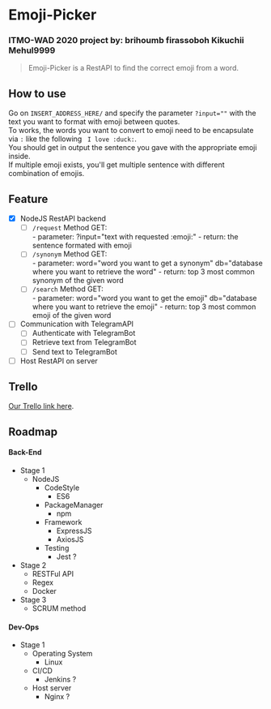 # Emoji-Picker #
### ITMO-WAD 2020 project by: brihoumb firassoboh Kikuchii Mehul9999 ###

>
> Emoji-Picker is a RestAPI to find the correct emoji from a word.
>

## How to use ##
Go on `INSERT_ADDRESS_HERE/` and specify the parameter `?input=""` with the text you want to format with emoji between quotes.  
To works, the words you want to convert to emoji need to be encapsulate via `:` like the following ` I love :duck:`.  
You should get in output the sentence you gave with the appropriate emoji inside.  
If multiple emoji exists, you'll get multiple sentence with different combination of emojis.

## Feature ##
- [x] NodeJS RestAPI backend
  - [ ] `/request`
        Method GET:  
        - parameter: ?input="text with requested :emoji:"
        - return: the sentence formated with emoji
  - [ ] `/synonym`
        Method GET:  
        - parameter: word="word you want to get a synonym"
                     db="database where you want to retrieve the word"
        - return: top 3 most common synonym of the given word
  - [ ] `/search`
        Method GET:  
        - parameter: word="word you want to get the emoji"
                     db="database where you want to retrieve the emoji"
        - return: top 3 most common emoji of the given word
- [ ] Communication with TelegramAPI
  - [ ] Authenticate with TelegramBot
  - [ ] Retrieve text from TelegramBot
  - [ ] Send text to TelegramBot
- [ ] Host RestAPI on server

## Trello ##
[Our Trello link here](https://trello.com/b/Ygz8kBJa/emojipicker).

## Roadmap ##
#### Back-End ####
- Stage 1
  - NodeJS
    - CodeStyle
      - ES6
    - PackageManager
      - npm
    - Framework
      - ExpressJS
      - AxiosJS
    - Testing
      - Jest ?
- Stage 2
  - RESTFul API
  - Regex
  - Docker
- Stage 3
  - SCRUM method

#### Dev-Ops
- Stage 1
  - Operating System
    - Linux
  - CI/CD
    - Jenkins ?
  - Host server
    - Nginx ?
